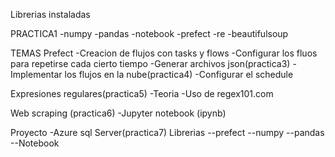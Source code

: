 Librerias instaladas

PRACTICA1
-numpy
-pandas
-notebook
-prefect
-re
-beautifulsoup

TEMAS
Prefect
-Creacion de flujos con tasks y flows
-Configurar los fluos para repetirse cada cierto tiempo
-Generar archivos json(practica3)
-Implementar los flujos en la nube(practica4)
-Configurar el schedule

Expresiones regulares(practica5)
-Teoria
-Uso de regex101.com

Web scraping (practica6)
-Jupyter notebook (ipynb)

Proyecto
-Azure sql Server(practica7)
Librerias
--prefect
--numpy
--pandas
--Notebook
